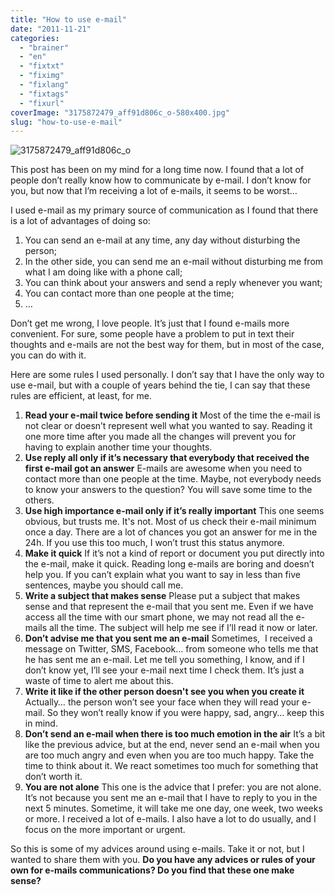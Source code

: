 ```yaml
---
title: "How to use e-mail"
date: "2011-11-21"
categories: 
  - "brainer"
  - "en"
  - "fixtxt"
  - "fiximg"
  - "fixlang"
  - "fixtags"
  - "fixurl"
coverImage: "3175872479_aff91d806c_o-580x400.jpg"
slug: "how-to-use-e-mail"
---
```


![](images/3175872479_aff91d806c_o-580x400.jpg "3175872479_aff91d806c_o")

This post has been on my mind for a long time now. I found that a lot of people don’t really know how to communicate by e-mail. I don’t know for you, but now that I’m receiving a lot of e-mails, it seems to be worst…

I used e-mail as my primary source of communication as I found that there is a lot of advantages of doing so:

1. You can send an e-mail at any time, any day without disturbing the person;
2. In the other side, you can send me an e-mail without disturbing me from what I am doing like with a phone call;
3. You can think about your answers and send a reply whenever you want;
4. You can contact more than one people at the time;
5. …

Don’t get me wrong, I love people. It’s just that I found e-mails more convenient. For sure, some people have a problem to put in text their thoughts and e-mails are not the best way for them, but in most of the case, you can do with it.

Here are some rules I used personally. I don’t say that I have the only way to use e-mail, but with a couple of years behind the tie, I can say that these rules are efficient, at least, for me.

1. **Read your e-mail twice before sending it** Most of the time the e-mail is not clear or doesn’t represent well what you wanted to say. Reading it one more time after you made all the changes will prevent you for having to explain another time your thoughts.
2. **Use reply all only if it’s necessary that everybody that received the first e-mail got an answer** E-mails are awesome when you need to contact more than one people at the time. Maybe, not everybody needs to know your answers to the question? You will save some time to the others.
3. **Use high importance e-mail only if it’s really important** This one seems obvious, but trusts me. It's not. Most of us check their e-mail minimum once a day. There are a lot of chances you got an answer for me in the 24h. If you use this too much, I won’t trust this status anymore.
4. **Make it quick** If it’s not a kind of report or document you put directly into the e-mail, make it quick. Reading long e-mails are boring and doesn’t help you. If you can’t explain what you want to say in less than five sentences, maybe you should call me.
5. **Write a subject that makes sense** Please put a subject that makes sense and that represent the e-mail that you sent me. Even if we have access all the time with our smart phone, we may not read all the e-mails all the time. The subject will help me see if I’ll read it now or later.
6. **Don’t advise me that you sent me an e-mail** Sometimes,  I received a message on Twitter, SMS, Facebook… from someone who tells me that he has sent me an e-mail. Let me tell you something, I know, and if I don’t know yet, I’ll see your e-mail next time I check them. It’s just a waste of time to alert me about this.
7. **Write it like if the other person doesn't see you when you create it** Actually… the person won’t see your face when they will read your e-mail. So they won’t really know if you were happy, sad, angry… keep this in mind.
8. **Don’t send an e-mail when there is too much emotion in the air** It’s a bit like the previous advice, but at the end, never send an e-mail when you are too much angry and even when you are too much happy. Take the time to think about it. We react sometimes too much for something that don’t worth it.
9. **You are not alone** This one is the advice that I prefer: you are not alone. It’s not because you sent me an e-mail that I have to reply to you in the next 5 minutes. Sometime, it will take me one day, one week, two weeks or more. I received a lot of e-mails. I also have a lot to do usually, and I focus on the more important or urgent.

So this is some of my advices around using e-mails. Take it or not, but I wanted to share them with you. **Do you have any advices or rules of your own for e-mails communications? Do you find that these one make sense?**

